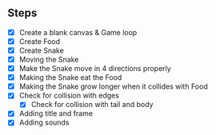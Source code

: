 ## Steps

- [x] Create a blank canvas & Game loop
- [x] Create Food
- [x] Create Snake
- [x] Moving the Snake
- [x] Make the Snake move in 4 directions properly
- [x] Making the Snake eat the Food
- [x] Making the Snake grow longer when it collides with Food
- [x] Check for collision with edges
    - [x] Check for collision with tail and body
- [x] Adding title and frame
- [x] Adding sounds
